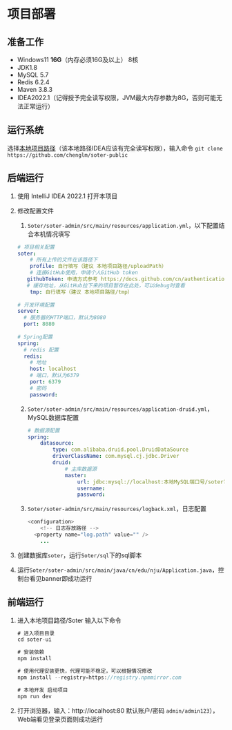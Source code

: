 # 项目部署

## 准备工作

* Windows11 **16G**（内存必须16G及以上） 8核
* JDK1.8
* MySQL 5.7
* Redis 6.2.4
* Maven 3.8.3
* IDEA2022.1（记得授予完全读写权限，JVM最大内存参数为8G，否则可能无法正常运行）

## 运行系统

选择<u>本地项目路径</u>（该本地路径IDEA应该有完全读写权限），输入命令 `git clone https://github.com/chenglm/soter-public`

## 后端运行

1. 使用 IntelliJ IDEA 2022.1 打开本项目

2. 修改配置文件

   1.  `Soter/soter-admin/src/main/resources/application.yml`，以下配置结合本机情况填写

      ```yml
      # 项目相关配置
      soter:
          # 所有上传的文件在该路径下
          profile: 自行填写（建议 本地项目路径/uploadPath）
          # 连接GitHub使用，申请个人GitHub token
         githubToken: 申请方式参考 https://docs.github.com/cn/authentication/keeping-your-account-and-data-secure/creating-a-personal-access-token
         # 缓存地址，从GitHub拉下来的项目暂存在此处，可以debug时查看
          tmp: 自行填写（建议 本地项目路径/tmp）
          
      # 开发环境配置
      server:
        # 服务器的HTTP端口，默认为8080
        port: 8080
        
      # Spring配置
      spring:
        # redis 配置
        redis:
          # 地址
          host: localhost
          # 端口，默认为6379
          port: 6379
          # 密码
          password:
      ```

   2. `Soter/soter-admin/src/main/resources/application-druid.yml`，MySQL数据库配置

      ```yml
      # 数据源配置
      spring:
          datasource:
              type: com.alibaba.druid.pool.DruidDataSource
              driverClassName: com.mysql.cj.jdbc.Driver
              druid:
                  # 主库数据源
                  master:
                      url: jdbc:mysql://localhost:本地MySQL端口号/soter?useUnicode=true&characterEncoding=utf8&zeroDateTimeBehavior=convertToNull&useSSL=true&serverTimezone=GMT%2B8
                      username: 
                      password: 
      ```

   3. `Soter/soter-admin/src/main/resources/logback.xml`，日志配置

      ```java
      <configuration>
          <!-- 日志存放路径 -->
      	<property name="log.path" value="" />
          ...
      ```

      

3. 创建数据库`soter`，运行`Soter/sql`下的sql脚本

4. 运行`Soter/soter-admin/src/main/java/cn/edu/nju/Application.java`，控制台看见banner即成功运行

## 前端运行

1. 进入本地项目路径/Soter 输入以下命令

   ```java
   # 进入项目目录
   cd soter-ui
   
   # 安装依赖
   npm install
   
   # 使用代理安装更快，代理可能不稳定，可以根据情况修改
   npm install --registry=https://registry.npmmirror.com
   
   # 本地开发 启动项目
   npm run dev
   ```

2. 打开浏览器，输入：http://localhost:80 默认账户/密码 `admin/admin123`），Web端看见登录页面则成功运行
